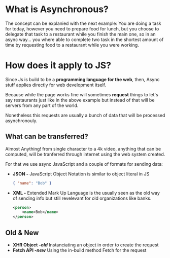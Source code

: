 # What is Asynchronous?

The concept can be explanied with the next example: You are doing a task for today, however you need to prepare food for lunch, but you choose to delegate that task to a restaurant while you finish the main one, so in an async way... you where able to complete two task in the shortest amount of time by requesting food to a restaurant while you were working.

# How does it apply to JS?

Since Js is build to be a **programming language for the web**, then, Async stuff applies directly for web development itself.

Because while the page works fine will sometimes **request** things to let's say restaurants just like in the above example but instead of that will be servers from any part of the world.

Nonetheless this requests are usually a bunch of data that will be processed asynchronouly.

## What can be transferred?

Almost Anything! from single character to a 4k video, anything that can be computed, will be tranferred through internet using the web system created.

For that we use async JavaScript and a couple of formats for sending data:

* __JSON -__ JavaScript Object Notation is similar to object literal in JS
    ```json
    { "name": "Bob" }
    ```
* __XML -__ Extended Mark Up Language is the usually seen as the old way of sending info but still revelevant for old organizations like banks.
    ```xml
    <person>
        <name>Bob</name>
    </person>
    ```

## Old & New

* __XHR Object -*old*__ Instanciating an object in order to create the request
* __Fetch API -*new*__ Using the in-build method Fetch for the request